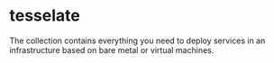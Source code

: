 # tesselate

The collection contains everything you need to deploy services in an infrastructure based on bare metal or virtual machines.
